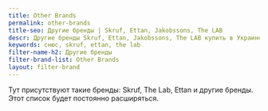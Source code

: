 ```yaml
---
title: Other Brands
permalink: other-brands
title-seo: Другие бренды | Skruf, Ettan, Jakobssons, The LAB
descr: Другие бренды Skruf, Ettan, Jakobssons, The LAB купить в Украине
keywords: снюс, skruf, ettan, the lab
filter-name-h2: Другие бренды
filter-brand-list: Other Brands
layout: filter-brand
---
```


Тут присутствуют такие бренды: Skruf, The Lab, Ettan и другие бренды.<br>
Этот список будет постоянно расширяться.